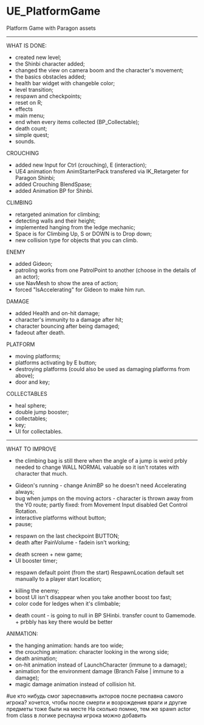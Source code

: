 # UE_PlatformGame
Platform Game with Paragon assets

-------

WHAT IS DONE:

- created new level;
- the Shinbi character added;
- changed the view on camera boom and the character's movement;
- the basics obstacles added;
- health bar widget with changeble color;
- level transition;
- respawn and checkpoints;
- reset on R;
- effects
- main menu;
- end when every items collected (BP_Collectable);
- death count;
- simple quest;
- sounds.

CROUCHING
- added new Input for Ctrl (crouching), E (interaction);
- UE4 animation from AnimStarterPack transfered via IK_Retargeter for Paragon Shinbi;
- added Crouching BlendSpase;
- added Animation BP for Shinbi.

CLIMBING
- retargeted animation for climbing;
- detecting walls and their height;
- implemented hanging from the ledge mechanic;
- Space is for Climbing Up, S or DOWN is to Drop down;
- new collision type for objects that you can climb.

ENEMY
- added Gideon;
- patroling works from one PatrolPoint to another (choose in the details of an actor);
- use NavMesh to show the area of action;
- forced "IsAccelerating" for Gideon to make him run.

DAMAGE
- added Health and on-hit damage;
- character's immunity to a damage after hit; 
- character bouncing after being damaged;
- fadeout after death.

PLATFORM
- moving platforms;
- platforms activating by E button;
- destroying platforms (could also be used as damaging platforms from above);
- door and key;

COLLECTABLES
- heal sphere;
- double jump booster;
- collectables;
- key;
- UI for collectables.



-------

WHAT TO IMPROVE

+ the climbing bag is still there when the angle of a jump is weird
	prbly needed to change WALL NORMAL valuable so it isn't rotates with character that much.
- Gideon's running - change AnimBP so he doesn't need Accelerating always;
- bug when jumps on the moving actors - character is thrown away from the Y0 route;
	partly fixed: from Movement Input disabled Get Control Rotation.
- interactive platforms without button;
- pause;
+ respawn on the last checkpoint  BUTTON;
+ death after PainVolume - fadein isn't working;
- death screen + new game;
- UI booster timer;
+ respawn default point (from the start)
	RespawnLocation default set manually to a player start location;
- killing the enemy;
- boost UI isn't disappear when you take another boost too fast;
- color code for ledges when it's climbable;
+ death count - is going to null in BP SHinbi. transfer count to Gamemode. + prbbly has key there would be better


ANIMATION:
- the hanging animation: hands are too wide;
- the crouching animation: character looking in the wrong side;
- death animation;
- on-hit animation instead of LaunchCharacter (immune to a damage);
- animation for the environment damage (Branch False | immune to a damage);
- magic damage animation instead of collision hit.


#ue кто нибудь смог зареспавнить акторов после респавна самого игрока?
хочется, чтобы после смерти и возрождения враги и другие предметы тоже были на месте
На сколько помню, тем же spawn actor from class в логике респауна игрока можно добавить

